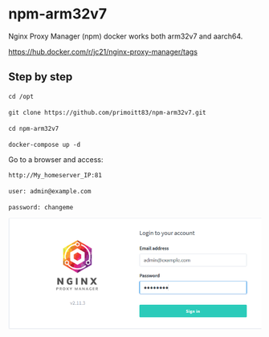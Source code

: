 # npm-arm32v7

Nginx Proxy Manager (npm) docker works both arm32v7 and aarch64.

https://hub.docker.com/r/jc21/nginx-proxy-manager/tags

## Step by step

````
cd /opt

git clone https://github.com/primoitt83/npm-arm32v7.git

cd npm-arm32v7

docker-compose up -d
````

Go to a browser and access:
````
http://My_homeserver_IP:81

user: admin@example.com 

password: changeme

````
<img src="image.png">